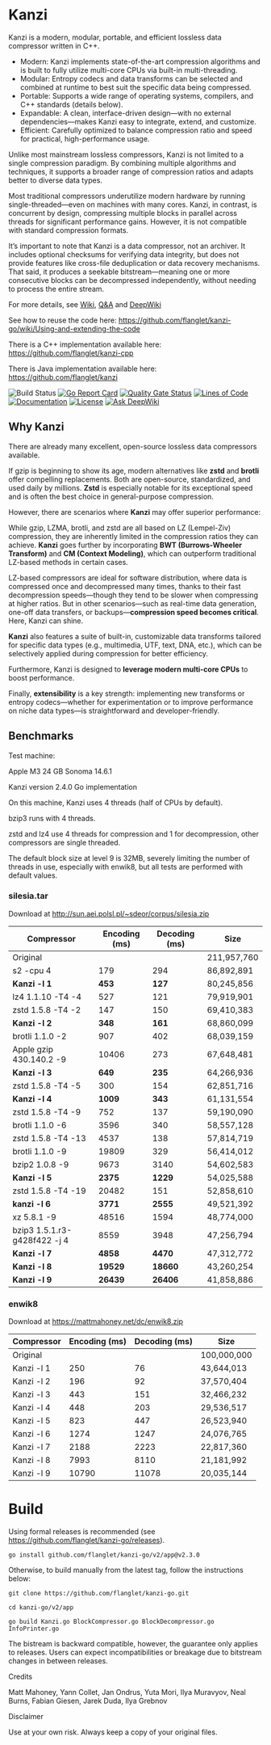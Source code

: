 # Kanzi

Kanzi is a modern, modular, portable, and efficient lossless data compressor written in C++.

* Modern: Kanzi implements state-of-the-art compression algorithms and is built to fully utilize multi-core CPUs via built-in multi-threading.
* Modular: Entropy codecs and data transforms can be selected and combined at runtime to best suit the specific data being compressed.
* Portable: Supports a wide range of operating systems, compilers, and C++ standards (details below).
* Expandable: A clean, interface-driven design—with no external dependencies—makes Kanzi easy to integrate, extend, and customize.
* Efficient: Carefully optimized to balance compression ratio and speed for practical, high-performance usage.

Unlike most mainstream lossless compressors, Kanzi is not limited to a single compression paradigm. By combining multiple algorithms and techniques, it supports a broader range of compression ratios and adapts better to diverse data types.

Most traditional compressors underutilize modern hardware by running single-threaded—even on machines with many cores. Kanzi, in contrast, is concurrent by design, compressing multiple blocks in parallel across threads for significant performance gains. However, it is not compatible with standard compression formats.

It’s important to note that Kanzi is a data compressor, not an archiver. It includes optional checksums for verifying data integrity, but does not provide features like cross-file deduplication or data recovery mechanisms. That said, it produces a seekable bitstream—meaning one or more consecutive blocks can be decompressed independently, without needing to process the entire stream.

For more details, see [Wiki](https://github.com/flanglet/kanzi-go/wiki), [Q&A](https://github.com/flanglet/kanzi-go/wiki/q&a) and [DeepWiki](https://deepwiki.com/flanglet/kanzi-go/1-overview)

See how to reuse the code here: https://github.com/flanglet/kanzi-go/wiki/Using-and-extending-the-code

There is a C++ implementation available here: https://github.com/flanglet/kanzi-cpp

There is Java implementation available here: https://github.com/flanglet/kanzi



![Build Status](https://github.com/flanglet/kanzi-go/actions/workflows/go.yml/badge.svg)
[![Go Report Card](https://goreportcard.com/badge/github.com/flanglet/kanzi-go/v2)](https://goreportcard.com/report/github.com/flanglet/kanzi-go/v2)
[![Quality Gate Status](https://sonarcloud.io/api/project_badges/measure?project=flanglet_kanzi-go&metric=alert_status)](https://sonarcloud.io/summary/new_code?id=flanglet_kanzi-go)
[![Lines of Code](https://sonarcloud.io/api/project_badges/measure?project=flanglet_kanzi-go&metric=ncloc)](https://sonarcloud.io/summary/new_code?id=flanglet_kanzi-go)
[![Documentation](https://godoc.org/github.com/flanglet/kanzi-go?status.svg)](http://godoc.org/github.com/flanglet/kanzi-go/v2)
[![License](https://img.shields.io/badge/License-Apache%202.0-blue.svg)](LICENSE)
[![Ask DeepWiki](https://deepwiki.com/badge.svg)](https://deepwiki.com/flanglet/kanzi-go)

## Why Kanzi

There are already many excellent, open-source lossless data compressors available.

If gzip is beginning to show its age, modern alternatives like **zstd** and **brotli** offer compelling replacements. Both are open-source, standardized, and used daily by millions. **Zstd** is especially notable for its exceptional speed and is often the best choice in general-purpose compression.

However, there are scenarios where **Kanzi** may offer superior performance:

While gzip, LZMA, brotli, and zstd are all based on LZ (Lempel-Ziv) compression, they are inherently limited in the compression ratios they can achieve. **Kanzi** goes further by incorporating **BWT (Burrows-Wheeler Transform)** and **CM (Context Modeling)**, which can outperform traditional LZ-based methods in certain cases.

LZ-based compressors are ideal for software distribution, where data is compressed once and decompressed many times, thanks to their fast decompression speeds—though they tend to be slower when compressing at higher ratios. But in other scenarios—such as real-time data generation, one-off data transfers, or backups—**compression speed becomes critical**. Here, Kanzi can shine.

**Kanzi** also features a suite of built-in, customizable data transforms tailored for specific data types (e.g., multimedia, UTF, text, DNA, etc.), which can be selectively applied during compression for better efficiency.

Furthermore, Kanzi is designed to **leverage modern multi-core CPUs** to boost performance.

Finally, **extensibility** is a key strength: implementing new transforms or entropy codecs—whether for experimentation or to improve performance on niche data types—is straightforward and developer-friendly.



## Benchmarks

Test machine:

Apple M3 24 GB Sonoma 14.6.1

Kanzi version 2.4.0 Go implementation

On this machine, Kanzi uses 4 threads (half of CPUs by default).

bzip3 runs with 4 threads. 

zstd and lz4 use 4 threads for compression and 1 for decompression, other compressors are single threaded.

The default block size at level 9 is 32MB, severely limiting the number of threads
in use, especially with enwik8, but all tests are performed with default values.


### silesia.tar

Download at http://sun.aei.polsl.pl/~sdeor/corpus/silesia.zip

|        Compressor               |  Encoding (ms)  |  Decoding (ms)  |    Size          |
|---------------------------------|-----------------|-----------------|------------------|
|Original                         |                 |                 |   211,957,760    |
|s2 -cpu 4                        |       179       |        294      |    86,892,891    |
|**Kanzi -l 1**                   |     **453**     |      **127**    |    80,245,856    |
|lz4 1.1.10 -T4 -4                |       527       |        121      |    79,919,901    |
|zstd 1.5.8 -T4 -2                |       147       |        150      |    69,410,383    |
|**Kanzi -l 2**                   |     **348**     |      **161**    |    68,860,099    |
|brotli 1.1.0 -2                  |       907       |        402      |    68,039,159    |
|Apple gzip 430.140.2 -9          |     10406       |        273      |    67,648,481    |
|**Kanzi -l 3**                   |     **649**     |      **235**    |    64,266,936    |
|zstd 1.5.8 -T4 -5                |       300       |        154      |    62,851,716    |
|**Kanzi -l 4**                   |    **1009**     |      **343**    |    61,131,554    |
|zstd 1.5.8 -T4 -9                |       752       |        137      |    59,190,090    |
|brotli 1.1.0 -6                  |      3596       |        340      |    58,557,128    |
|zstd 1.5.8 -T4 -13               |      4537       |        138      |    57,814,719    |
|brotli 1.1.0 -9                  |     19809       |        329      |    56,414,012    |
|bzip2 1.0.8 -9                   |      9673       |       3140      |    54,602,583    |
|**Kanzi -l 5**                   |    **2375**     |     **1229**    |    54,025,588    |
|zstd 1.5.8 -T4 -19               |     20482       |        151      |    52,858,610    |
|**kanzi -l 6**                   |    **3771**     |     **2555**    |    49,521,392    |
|xz 5.8.1 -9                      |     48516       |       1594      |    48,774,000    |
|bzip3 1.5.1.r3-g428f422 -j 4     |      8559       |       3948      |    47,256,794    |
|**Kanzi -l 7**                   |    **4858**     |     **4470**    |    47,312,772    |
|**Kanzi -l 8**                   |   **19529**     |    **18660**    |    43,260,254    |
|**Kanzi -l 9**                   |   **26439**     |    **26406**    |    41,858,886    |



### enwik8

Download at https://mattmahoney.net/dc/enwik8.zip

|   Compressor    | Encoding (ms)  | Decoding (ms)  |  Size        |
|-----------------|----------------|----------------|--------------|
|Original         |                |                |  100,000,000 |
|Kanzi -l 1       |       250      |         76     |   43,644,013 |
|Kanzi -l 2       |       196      |         92     |   37,570,404 |
|Kanzi -l 3       |       443      |        151     |   32,466,232 |
|Kanzi -l 4       |       448      |        203     |   29,536,517 |
|Kanzi -l 5       |       823      |        447     |   26,523,940 |
|Kanzi -l 6       |      1274      |       1247     |   24,076,765 |
|Kanzi -l 7       |      2188      |       2223     |   22,817,360 |
|Kanzi -l 8       |      7993      |       8110     |   21,181,992 |
|Kanzi -l 9       |     10790      |      11078     |   20,035,144 |




# Build

Using formal releases is recommended (see https://github.com/flanglet/kanzi-go/releases).
```
go install github.com/flanglet/kanzi-go/v2/app@v2.3.0
```

Otherwise, to build manually from the latest tag, follow the instructions below:

```
git clone https://github.com/flanglet/kanzi-go.git

cd kanzi-go/v2/app

go build Kanzi.go BlockCompressor.go BlockDecompressor.go InfoPrinter.go
```

The bistream is backward compatible, however, the guarantee only applies to releases. Users can expect incompatibilities or breakage due to bitstream changes in between releases.

Credits

Matt Mahoney,
Yann Collet,
Jan Ondrus,
Yuta Mori,
Ilya Muravyov,
Neal Burns,
Fabian Giesen,
Jarek Duda,
Ilya Grebnov

Disclaimer

Use at your own risk. Always keep a copy of your original files.

